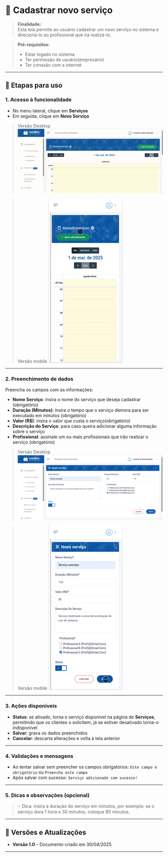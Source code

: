 # 📘 Cadastrar novo serviço

> **Finalidade:**  
> Esta tela permite ao usuário cadastrar um novo serviço no sistema e direcioná-lo ao profissional que irá realizá-lo.

> **Pré-requisitos:**  
> - Estar logado no sistema  
> - Ter permissão de usuário(empresário)  
> - Ter conexão com a internet

---

## 🧭 Etapas para uso

### 1. Acesso à funcionalidade
- No menu lateral, clique em **Serviços**
- Em seguida, clique em **Novo Serviço** 

> Versão Desktop
![Alt text](img/Desktop/novo_servico_parte1.gif)

> Versão mobile
![Alt text](img/Mobile/novo_servico_parte1.gif)

---

### 2. Preenchimento de dados
Preencha os campos com as informações:
- **Nome Serviço**: insira o nome do serviço que deseja cadastrar (obrigatório)  
- **Duração (Minutos)**: insira o tempo que o serviço demora para ser executado em minutos
(obrigatório) 
- **Valor (R$)**: insira o valor que custa o serviço(obrigatório)
- **Descrição do Serviço**: para caso queira adicionar alguma informação sobre o serviço
- **Profissional**: assinale um ou mais profissionais que irão realizar o serviço
(obrigatório) 

> Versão Desktop
![Alt text](img/Desktop/novo_servico_parte2.png)

> Versão mobile
![Alt text](img/Mobile/novo_servico_parte2.png)

---

### 3. Ações disponíveis
- **Status**: se ativado, torna o serviço disponível na página de **Serviços**, permitindo que os clientes o solicitem, já se estiver desativado torna-o indisponível 
- **Salvar**: grava os dados preenchidos  
- **Cancelar**: descarta alterações e volta à tela anterior  

---

### 4. Validações e mensagens
- Ao tentar salvar sem preencher os campos obrigatórios: `Este campo é obrigatório` ou `Preencha este campo`  
- Após salvar com sucesso: `Serviço adicionado com sucesso!`  

---

### 5. Dicas e observações (opcional)
> 💡 Dica: insira a duração do serviço em minutos, por exemplo: se o serviço dura 1 hora e 30 minutos, coloque 90 minutos.

---

## 🔄 Versões e Atualizações

- **Versão 1.0** – Documento criado em 
30/04/2025

---

